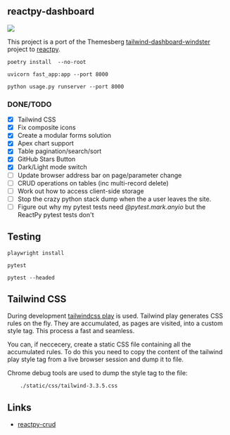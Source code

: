 ## reactpy-dashboard

![](https://www.admin-dashboards.com/content/images/size/w2000/2021/11/windster-tailwind-css-dashboard.jpg)

This project is a port of the Themesberg [tailwind-dashboard-windster] project to [reactpy].

    poetry install  --no-root

    uvicorn fast_app:app --port 8000

    python usage.py runserver --port 8000

### DONE/TODO

- [X] Tailwind CSS
- [X] Fix composite icons
- [X] Create a modular forms solution
- [X] Apex chart support
- [X] Table pagination/search/sort
- [X] GitHub Stars Button
- [X] Dark/Light mode switch
- [ ] Update browser address bar on page/parameter change
- [ ] CRUD operations on tables (inc multi-record delete)
- [ ] Work out how to access client-side storage
- [ ] Stop the crazy python stack dump when the a user leaves the site.
- [ ] Figure out why my pytest tests need *@pytest.mark.anyio* but the ReactPy pytest tests don't

## Testing

    playwright install

    pytest

    pytest --headed


## Tailwind CSS

During development [tailwindcss play] is used. Tailwind play generates CSS rules
on the fly. They are accumulated, as pages are visited,  into a custom 
style tag. This process a fast and seamless. 

You can, if neccecery, create a static CSS file containing all the 
accumulated rules. To do this you need to copy the content of the tailwind play 
style tag from a live browser session and dump it to file. 

Chrome debug tools are used to dump the style tag to the file:

        ./static/css/tailwind-3.3.5.css

## Links

* [reactpy-crud]


[tailwindcss play]: https://tailwindcss.com/docs/installation/play-cdn
[reactpy-crud]: https://github.com/fazt/reactpy-crud
[reactpy-router@jonesst2608]: https://github.com/stevej2608/reactpy-router
[reactpy]: https://github.com/reactive-python/reactpy
[reactpy-router]: https://github.com/reactive-python/reactpy-router
[tailwind-dashboard-windster]: https://demo.themesberg.com/windster/
 

